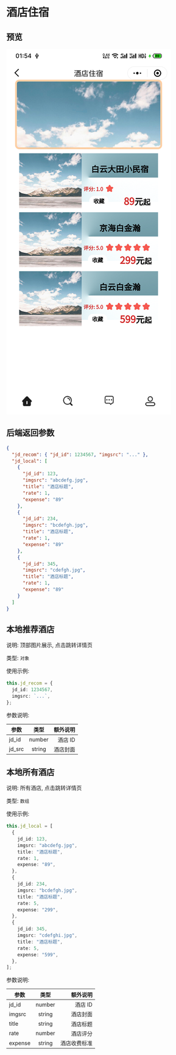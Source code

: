 # 酒店住宿

## 预览

![JiuDian](./imgs/jiudian.png)

## 后端返回参数

```json
{
  "jd_recom": { "jd_id": 1234567, "imgsrc": "..." },
  "jd_local": [
    {
      "jd_id": 123,
      "imgsrc": "abcdefg.jpg",
      "title": "酒店标题",
      "rate": 1,
      "expense": "89"
    },
    {
      "jd_id": 234,
      "imgsrc": "bcdefgh.jpg",
      "title": "酒店标题",
      "rate": 1,
      "expense": "89"
    },
    {
      "jd_id": 345,
      "imgsrc": "cdefgh.jpg",
      "title": "酒店标题",
      "rate": 1,
      "expense": "89"
    }
  ]
}
```

## 本地推荐酒店

说明: 顶部图片展示, 点击跳转详情页

类型: `对象`

使用示例:

```ts
this.jd_recom = {
  jd_id: 1234567,
  imgsrc: `...`,
};
```

参数说明:

| 参数   |  类型  | 额外说明 |
| ------ | :----: | -------: |
| jd_id  | number |  酒店 ID |
| jd_src | string | 酒店封面 |

## 本地所有酒店

说明: 所有酒店, 点击跳转详情页

类型: `数组`

使用示例:

```ts
this.jd_local = [
  {
    jd_id: 123,
    imgsrc: "abcdefg.jpg",
    title: "酒店标题",
    rate: 1,
    expense: "89",
  },
  {
    jd_id: 234,
    imgsrc: "bcdefgh.jpg",
    title: "酒店标题",
    rate: 5,
    expense: "299",
  },
  {
    jd_id: 345,
    imgsrc: "cdefghi.jpg",
    title: "酒店标题",
    rate: 5,
    expense: "599",
  },
];
```

参数说明:

| 参数    |  类型  |     额外说明 |
| ------- | :----: | -----------: |
| jd_id   | number |      酒店 ID |
| imgsrc  | string |     酒店封面 |
| title   | string |     酒店标题 |
| rate    | number |     酒店评分 |
| expense | string | 酒店收费标准 |
